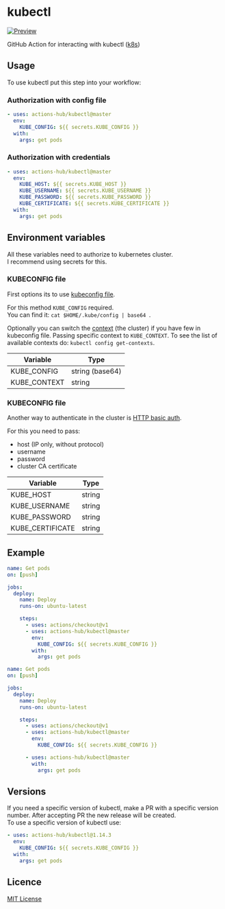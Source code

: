 # kubectl

[![Preview](https://serhiy.s3.eu-central-1.amazonaws.com/Github_repo/kubectl/logo.png)](https://cloud.google.com)

GitHub Action for interacting with kubectl ([k8s](https://kubernetes.io))

## Usage
To use kubectl put this step into your workflow:

### Authorization with config file
```yaml
- uses: actions-hub/kubectl@master
  env:
    KUBE_CONFIG: ${{ secrets.KUBE_CONFIG }}
  with:
    args: get pods
```

### Authorization with credentials
```yaml
- uses: actions-hub/kubectl@master
  env:
    KUBE_HOST: ${{ secrets.KUBE_HOST }}
    KUBE_USERNAME: ${{ secrets.KUBE_USERNAME }}
    KUBE_PASSWORD: ${{ secrets.KUBE_PASSWORD }}
    KUBE_CERTIFICATE: ${{ secrets.KUBE_CERTIFICATE }}
  with:
    args: get pods
```

## Environment variables
All these variables need to authorize to kubernetes cluster.  
I recommend using secrets for this.

### KUBECONFIG file
First options its to use [kubeconfig file](https://kubernetes.io/docs/concepts/configuration/organize-cluster-access-kubeconfig/).  

For this method `KUBE_CONFIG` required.  
You can find it: `cat $HOME/.kube/config | base64 `.

Optionally you can switch the [context](https://kubernetes.io/docs/tasks/access-application-cluster/configure-access-multiple-clusters/) (the cluster) if you have few in kubeconfig file. Passing specific context to `KUBE_CONTEXT`. To see the list of available contexts do: `kubectl config get-contexts`.

| Variable | Type |
| --- | --- |
| KUBE_CONFIG | string (base64) |
| KUBE_CONTEXT | string |

### KUBECONFIG file
Another way to authenticate in the cluster is [HTTP basic auth](https://kubernetes.io/docs/reference/access-authn-authz/authentication/).
  
For this you need to pass:
- host (IP only, without protocol)
- username
- password
- cluster CA certificate

| Variable | Type |
| --- | --- |
| KUBE_HOST | string |
| KUBE_USERNAME | string |
| KUBE_PASSWORD | string |
| KUBE_CERTIFICATE | string |

## Example
```yaml
name: Get pods
on: [push]

jobs:
  deploy:
    name: Deploy
    runs-on: ubuntu-latest

    steps:
      - uses: actions/checkout@v1
      - uses: actions-hub/kubectl@master
        env:
          KUBE_CONFIG: ${{ secrets.KUBE_CONFIG }}
        with:
          args: get pods
```

```yaml
name: Get pods
on: [push]

jobs:
  deploy:
    name: Deploy
    runs-on: ubuntu-latest

    steps:
      - uses: actions/checkout@v1
      - uses: actions-hub/kubectl@master
        env:
          KUBE_CONFIG: ${{ secrets.KUBE_CONFIG }}

      - uses: actions-hub/kubectl@master
        with:
          args: get pods
```

## Versions
If you need a specific version of kubectl, make a PR with a specific version number.
After accepting PR the new release will be created.   
To use a specific version of kubectl use:

```yaml
- uses: actions-hub/kubectl@1.14.3
  env:
    KUBE_CONFIG: ${{ secrets.KUBE_CONFIG }}
  with:
    args: get pods
```

## Licence
[MIT License](https://github.com/actions-hub/kubectl/blob/master/LICENSE)
